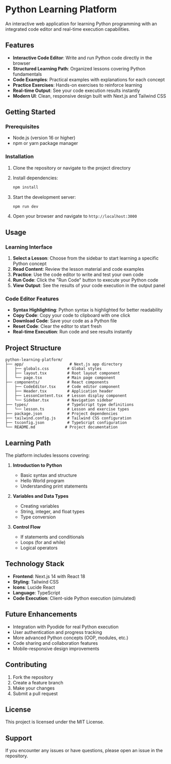 # Python Learning Platform

An interactive web application for learning Python programming with an integrated code editor and real-time execution capabilities.

## Features

- **Interactive Code Editor**: Write and run Python code directly in the browser
- **Structured Learning Path**: Organized lessons covering Python fundamentals
- **Code Examples**: Practical examples with explanations for each concept
- **Practice Exercises**: Hands-on exercises to reinforce learning
- **Real-time Output**: See your code execution results instantly
- **Modern UI**: Clean, responsive design built with Next.js and Tailwind CSS

## Getting Started

### Prerequisites

- Node.js (version 16 or higher)
- npm or yarn package manager

### Installation

1. Clone the repository or navigate to the project directory
2. Install dependencies:
   ```bash
   npm install
   ```

3. Start the development server:
   ```bash
   npm run dev
   ```

4. Open your browser and navigate to `http://localhost:3000`

## Usage

### Learning Interface

1. **Select a Lesson**: Choose from the sidebar to start learning a specific Python concept
2. **Read Content**: Review the lesson material and code examples
3. **Practice**: Use the code editor to write and test your own code
4. **Run Code**: Click the "Run Code" button to execute your Python code
5. **View Output**: See the results of your code execution in the output panel

### Code Editor Features

- **Syntax Highlighting**: Python syntax is highlighted for better readability
- **Copy Code**: Copy your code to clipboard with one click
- **Download Code**: Save your code as a Python file
- **Reset Code**: Clear the editor to start fresh
- **Real-time Execution**: Run code and see results instantly

## Project Structure

```
python-learning-platform/
├── app/                    # Next.js app directory
│   ├── globals.css        # Global styles
│   ├── layout.tsx         # Root layout component
│   └── page.tsx           # Main page component
├── components/            # React components
│   ├── CodeEditor.tsx     # Code editor component
│   ├── Header.tsx         # Application header
│   ├── LessonContent.tsx  # Lesson display component
│   └── Sidebar.tsx        # Navigation sidebar
├── types/                 # TypeScript type definitions
│   └── lesson.ts          # Lesson and exercise types
├── package.json           # Project dependencies
├── tailwind.config.js     # Tailwind CSS configuration
├── tsconfig.json          # TypeScript configuration
└── README.md             # Project documentation
```

## Learning Path

The platform includes lessons covering:

1. **Introduction to Python**
   - Basic syntax and structure
   - Hello World program
   - Understanding print statements

2. **Variables and Data Types**
   - Creating variables
   - String, integer, and float types
   - Type conversion

3. **Control Flow**
   - If statements and conditionals
   - Loops (for and while)
   - Logical operators

## Technology Stack

- **Frontend**: Next.js 14 with React 18
- **Styling**: Tailwind CSS
- **Icons**: Lucide React
- **Language**: TypeScript
- **Code Execution**: Client-side Python execution (simulated)

## Future Enhancements

- Integration with Pyodide for real Python execution
- User authentication and progress tracking
- More advanced Python concepts (OOP, modules, etc.)
- Code sharing and collaboration features
- Mobile-responsive design improvements

## Contributing

1. Fork the repository
2. Create a feature branch
3. Make your changes
4. Submit a pull request

## License

This project is licensed under the MIT License.

## Support

If you encounter any issues or have questions, please open an issue in the repository. 